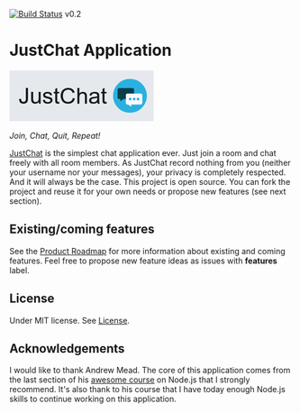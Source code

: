 [![Build Status](https://travis-ci.org/KevinL59/just-chat-app.svg)](https://travis-ci.org/KevinL59/just-chat-app) v0.2

# JustChat Application

![JustChat logo](/public/img/justchat-logo.png)

*Join, Chat, Quit, Repeat!*

[JustChat](https://just-chat-io.herokuapp.com/) is the simplest chat application ever. Just join a room and chat freely with all room members. As JustChat record nothing from you (neither your username nor your messages), your privacy is completely respected. And it will always be the case. This project is open source. You can fork the project and reuse it for your own needs or propose new features (see next section).

## Existing/coming features

See the [Product Roadmap](https://trello.com/b/wXjoZEEp/justchat-roadmap) for more information about existing and coming features. Feel free to propose new feature ideas as issues with **features** label.

## License

Under MIT license. See [License](https://github.com/KevinL59/just-chat-app/tree/develop/LICENSE).

## Acknowledgements

I would like to thank Andrew Mead. The core of this application comes from the last section of his [awesome course](https://www.udemy.com/the-complete-nodejs-developer-course-2) on Node.js that I strongly recommend. It's also thank to his course that I have today enough Node.js skills to continue working on this application.